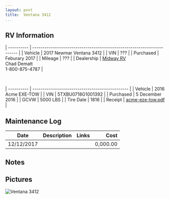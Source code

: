 ```yaml
---
layout: post  
title:  Ventana 3412
...
```


## RV Information

| ---------- | ---------------------------------------------------------------------- |
| Vehicle    | 2017 Newmar Ventana 3412                                               |
| VIN        | ???                                                                    |
| Purchased  | Feburary 2017                                                          |
| Mileage    | ???                                                                    |
| Dealership | [Midway RV](http://www.midwayrv.com/)<br>Chad Dematt<br>1-800-875-4787 |

&nbsp;

| ---------- | ----------------------------------------------- |
| Vehicle    | 2016 Acme EXE-TOW                               |
| VIN        | 5TXBU0718G1001392                               |
| Purchased  | 5 December 2016                                 |
| GCVW       | 5000 LBS                                        |
| Tire Date  | 1816                                            |
| Receipt    | [acme-eze-tow.pdf](/artifacts/acme-eze-tow.pdf) |

## Maintenance Log

| Date       | Description | Links | Cost     |
| ---------- | ----------- | ----- | -------: |
| 12/12/2017 |             |       | 0,000.00 |

## Notes

## Pictures

![Ventana 3412](http://i.imgur.com/pdJSjSa.jpg)
